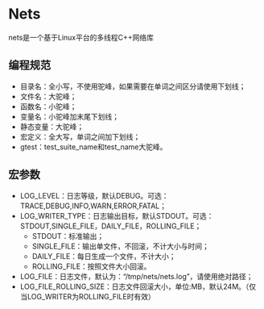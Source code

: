 # Nets
nets是一个基于Linux平台的多线程C++网络库

## 编程规范
- 目录名：全小写，不使用驼峰，如果需要在单词之间区分请使用下划线；
- 文件名：大驼峰；
- 函数名：小驼峰；
- 变量名：小驼峰加末尾下划线；
- 静态变量：大驼峰；
- 宏定义：全大写，单词之间加下划线；
- gtest：test_suite_name和test_name大驼峰。

## 宏参数
- LOG_LEVEL：日志等级，默认DEBUG。可选：TRACE,DEBUG,INFO,WARN,ERROR,FATAL；
- LOG_WRITER_TYPE：日志输出目标，默认STDOUT。可选：STDOUT,SINGLE_FILE，DAILY_FILE，ROLLING_FILE；
  - STDOUT：标准输出；
  - SINGLE_FILE：输出单文件，不回滚，不计大小与时间；
  - DAILY_FILE：每日生成一个文件，不计大小；
  - ROLLING_FILE：按照文件大小回滚。
- LOG_FILE：日志文件，默认为：“/tmp/nets/nets.log”，请使用绝对路径；
- LOG_FILE_ROLLING_SIZE：日志文件回滚大小，单位:MB，默认24M。（仅当LOG_WRITER为ROLLING_FILE时有效）